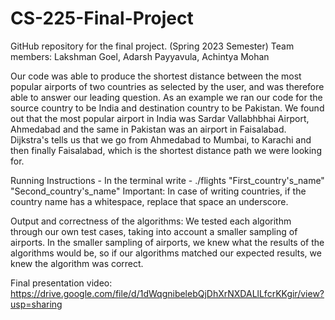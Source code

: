 # CS-225-Final-Project
GitHub repository for the final project. (Spring 2023 Semester) Team members: Lakshman Goel, Adarsh Payyavula, Achintya Mohan

Our code was able to produce the shortest distance between the most popular airports of two countries as selected by the user, and was therefore able to answer our leading question. As an example we ran our code for the source country to be India and destination country to be Pakistan. We found out that the most popular airport in India was Sardar Vallabhbhai Airport, Ahmedabad and the same in Pakistan was an airport in Faisalabad. Dijkstra's tells us that we go from Ahmedabad to Mumbai, to Karachi and then finally Faisalabad, which is the shortest distance path we were looking for.

Running Instructions - In the terminal write - ./flights \"First_country's_name\" \"Second_country's_name\"
Important: In case of writing countries, if the country name has a whitespace, replace that space an underscore.

Output and correctness of the algorithms:
We tested each algorithm through our own test cases, taking into account a smaller sampling of airports. In the smaller sampling of airports, we knew what the results of the algorithms would be, so if our algorithms matched our expected results, we knew the algorithm was correct.

Final presentation video:
https://drive.google.com/file/d/1dWqgnibelebQjDhXrNXDALlLfcrKKgir/view?usp=sharing
